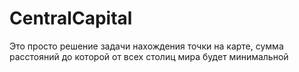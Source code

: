 # CentralCapital
Это просто решение задачи нахождения точки на карте, сумма расстояний до которой от всех столиц мира будет минимальной
